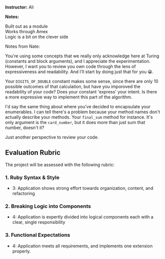 **Instructor:**  Ali

**Notes:**  

Built out as a module  
Works through Amex  
Logic is a bit on the clever side 

Notes from Nate:

You're using some concepts that we really only acknowledge here at Turing (constants and block arguments), and I appreciate the experimentation. However, I want you to review you own code through the lens of expressiveness and readability. And I'll start by doing just that for you 😀.

Your `DIGITS_OF_DOUBLE` constant makes some sense, since there are only 10 possible outcomes of that calculation, but have you imporoved the readability of your code? Does your constant 'express' your intent. Is there a more expressive way to implement this part of the algorithm.

I'd say the same thing about where you've decided to encapsulate your enumerables. I can tell there's a problem because your method names don't actually describe your methods. Your `final_sum` method for instance. It's only argument is the `card_number`, but it does more than just sum that number, doesn't it?

Just another perspective to review your code.

## Evaluation Rubric

The project will be assessed with the following rubric:

### 1. Ruby Syntax & Style

* 3:  Application shows strong effort towards organization, content, and refactoring

### 2. Breaking Logic into Components

* 4: Application is expertly divided into logical components each with a clear, single responsibility

### 3. Functional Expectations

* 4: Application meets all requirements, and implements one extension properly.

